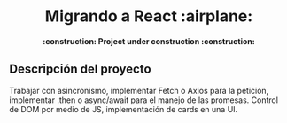<h1 align="center"> Migrando a React :airplane:</h1>

<h4 align="center">
:construction: Project under construction :construction:
</h4>

## Descripción del proyecto 

Trabajar con asincronismo, implementar Fetch o Axios para la petición, implementar .then o async/await para el manejo de las promesas. Control de DOM por medio de JS, implementación de cards en una UI.




